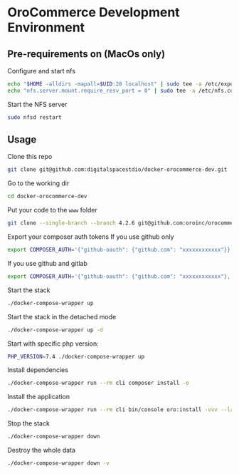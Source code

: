 # OroCommerce Development Environment



## Pre-requirements on (MacOs only)
Configure and start nfs
```bash
echo "$HOME -alldirs -mapall=$UID:20 localhost" | sudo tee -a /etc/exports
echo "nfs.server.mount.require_resv_port = 0" | sudo tee -a /etc/nfs.conf
```

Start the NFS server
```bash
sudo nfsd restart
```

## Usage

Clone this repo
```bash
git clone git@github.com:digitalspacestdio/docker-orocommerce-dev.git
```

Go to the working dir
```bash
cd docker-orocommerce-dev
```

Put your code to the `www` folder
```bash
git clone --single-branch --branch 4.2.6 git@github.com:oroinc/orocommerce-application.git www
```

Export your composer auth tokens
If you use github only
```bash
export COMPOSER_AUTH='{"github-oauth": {"github.com": "xxxxxxxxxxxx"}}'
````

If you use github and gitlab
```bash
export COMPOSER_AUTH='{"github-oauth": {"github.com": "xxxxxxxxxxxx"}, "gitlab-token": {"example.org": "xxxxxxxxxxxx"}}'
```

Start the stack
```bash
./docker-compose-wrapper up
```

Start the stack in the detached mode
```bash
./docker-compose-wrapper up -d
```

Start with specific php version:
```bash
PHP_VERSION=7.4 ./docker-compose-wrapper up
```

Install dependencies
```bash
./docker-compose-wrapper run --rm cli composer install -o
```

Install the application
```bash
./docker-compose-wrapper run --rm cli bin/console oro:install -vvv --language=en --formatting-code=en_US --organization-name='Acme Inc.'  --user-name=admin --user-email=admin@example.com --user-firstname=John --user-lastname=Doe --user-password='$ecretPassw0rd' --application-url='http://localhost:8000/' --sample-data=y
```

Stop the stack
```bash
./docker-compose-wrapper down
```

Destroy the whole data
```bash
./docker-compose-wrapper down -v
```
